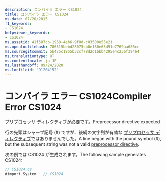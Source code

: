 ```yaml
---
description: コンパイラ エラー CS1024
title: コンパイラ エラー CS1024
ms.date: 07/20/2015
f1_keywords:
- CS1024
helpviewer_keywords:
- CS1024
ms.assetid: 41f587cb-1958-4eb6-9f8d-c03500e55e21
ms.openlocfilehash: 786515bebd28075cb0e180e63d91e7769aa680cc
ms.sourcegitcommit: 5b475c1855b32cf78d2d1bbb4295e4c236f39464
ms.translationtype: HT
ms.contentlocale: ja-JP
ms.lasthandoff: 09/24/2020
ms.locfileid: "91204152"
---
```

# <a name="compiler-error-cs1024"></a><span data-ttu-id="35001-103">コンパイラ エラー CS1024</span><span class="sxs-lookup"><span data-stu-id="35001-103">Compiler Error CS1024</span></span>

<span data-ttu-id="35001-104">プリプロセッサ ディレクティブが必要です。</span><span class="sxs-lookup"><span data-stu-id="35001-104">Preprocessor directive expected</span></span>  
  
 <span data-ttu-id="35001-105">行の先頭はシャープ記号 (#) ですが、後続の文字列が有効な [プリプロセッサ ディレクティブ](../language-reference/preprocessor-directives/index.md)ではありませんでした。</span><span class="sxs-lookup"><span data-stu-id="35001-105">A line began with the pound symbol (#), but the subsequent string was not a valid [preprocessor directive](../language-reference/preprocessor-directives/index.md).</span></span>  
  
 <span data-ttu-id="35001-106">次の例では CS1024 が生成されます。</span><span class="sxs-lookup"><span data-stu-id="35001-106">The following sample generates CS1024:</span></span>  
  
```csharp  
// CS1024.cs  
#import System   // CS1024  
```
